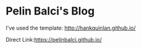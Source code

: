 # Pelin Balci's Blog

I've used the template: http://hankquinlan.github.io/

Direct Link:https://pelinbalci.github.io/ 